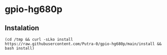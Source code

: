 # gpio-hg680p

## Instalation

```
(cd /tmp && curl -sLko install https://raw.githubusercontent.com/Putra-0/gpio-hg680p/main/install && bash install)
```
